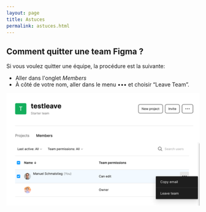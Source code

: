 ```yaml
---
layout: page
title: Astuces
permalink: astuces.html
---
```


## Comment quitter une team Figma ?

Si vous voulez quitter une équipe, la procédure est la suivante:

- Aller dans l'onglet *Members*
- À côté de votre nom, aller dans le menu ••• et choisir “Leave Team”.

![](img/members-leave-team.png)